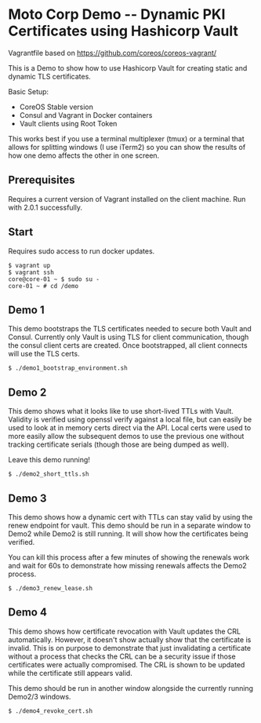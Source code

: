 # Moto Corp Demo -- Dynamic PKI Certificates using Hashicorp Vault

Vagrantfile based on https://github.com/coreos/coreos-vagrant/

This is a Demo to show how to use Hashicorp Vault for creating static and dynamic TLS certificates.   

Basic Setup:
* CoreOS Stable version
* Consul and Vagrant in Docker containers
* Vault clients using Root Token


This works best if you use a terminal multiplexer (tmux) or a terminal that allows for splitting windows (I use iTerm2) so you can show the results of how one demo affects the other in one screen.  

## Prerequisites 
Requires a current version of Vagrant installed on the client machine. Run with 2.0.1 successfully.

## Start
Requires sudo access to run docker updates.   

```
$ vagrant up
$ vagrant ssh
core@core-01 ~ $ sudo su -
core-01 ~ # cd /demo
```

## Demo 1

This demo bootstraps the TLS certificates needed to secure both Vault and Consul.  Currently only Vault is using TLS for client communication, though the consul client certs are created.  Once bootstrapped, all client connects will use the TLS certs.

```
$ ./demo1_bootstrap_environment.sh
```

## Demo 2

This demo shows what it looks like to use short-lived TTLs with Vault.   Validity is verified using openssl verify against a local file, but can easily be used to look at in memory certs direct via the API.   Local certs were used to more easily allow the subsequent demos to use the previous one without tracking certificate serials (though those are being dumped as well).

Leave this demo running!

```
$ ./demo2_short_ttls.sh
```

## Demo 3

This demo shows how a dynamic cert with TTLs can stay valid by using the renew endpoint for vault.  This demo should be run in a separate window to Demo2 while Demo2 is still running.   It will show how the certificates being verified.   


You can kill this process after a few minutes of showing the renewals work and wait for 60s to demonstrate how missing renewals affects the Demo2 process.

```
$ ./demo3_renew_lease.sh
```


## Demo 4

This demo shows how certificate revocation with Vault updates the CRL automatically.   However, it doesn't show actually show that the certificate is invalid.  This is on purpose to demonstrate that just invalidating a certificate without a process that checks the CRL can be a security issue if those certificates were actually compromised.   The CRL is shown to be updated while the certificate still appears valid.

This demo should be run in another window alongside the currently running Demo2/3 windows.

```
$ ./demo4_revoke_cert.sh
```
